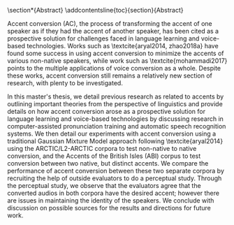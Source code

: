 \section*{Abstract}
\addcontentsline{toc}{section}{Abstract}

Accent conversion (AC), the process of transforming the accent of one speaker as if they had the accent of another speaker, has been cited as a prospective solution for challenges faced in language learning and voice-based technologies. Works such as \textcite{aryal2014, zhao2018a} have found some success in using accent conversion to minimize the accents of various non-native speakers, while work such as \textcite{mohammadi2017} points to the multiple applications of voice conversion as a whole. Despite these works, accent conversion still remains a relatively new section of research, with plenty to be investigated. 

In this master's thesis, we detail previous research as related to accents by outlining important theories from the perspective of linguistics and provide details on how accent conversion arose as a prospective solution for language learning and voice-based technologies by discussing research in computer-assisted pronunciation training and automatic speech recognition systems. We then detail our experiments with accent conversion using a traditional Gaussian Mixture Model approach following \textcite{aryal2014} using the ARCTIC/L2-ARCTIC corpora to test non-native to native conversion, and the Accents of the British Isles (ABI) corpus to test conversion between two native, but distinct accents. We compare the performance of accent conversion between these two separate corpora by recruiting the help of outside evaluators to do a perceptual study. Through the perceptual study, we observe that the evaluators agree that the converted audios in both corpora have the desired accent; however there are issues in maintaining the identity of the speakers. We conclude with discussion on possible sources for the results and directions for future work.


 










